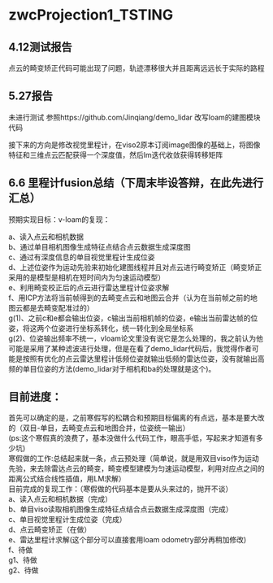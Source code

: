 # zwcProjection1_TSTING
4.12测试报告 
----------
点云的畸变矫正代码可能出现了问题，轨迹漂移很大并且距离远远长于实际的路程

5.27报告 
-------
未进行测试 参照https://github.com/Jinqiang/demo_lidar 改写loam的建图模块代码

接下来的方向是修改视觉里程计，在viso2原本订阅image图像的基础上，将图像特征和三维点云匹配获得一个深度值，然后lm迭代收敛获得转移矩阵


6.6 里程计fusion总结（下周末毕设答辩，在此先进行汇总）  
---------------------------------------------
预期实现目标：v-loam的复现：  

a、读入点云和相机数据  
b、通过单目相机图像生成特征点结合点云数据生成深度图  
c、通过有深度信息的单目视觉里程计生成位姿  
d、上述位姿作为运动先验来初始化建图线程并且对点云进行畸变矫正（畸变矫正采用的是模型是相机在短时间内为匀速运动模型）  
e、利用畸变校正后的点云进行雷达里程计位姿求解  
f、用ICP方法将当前帧得到的去畸变点云和地图云合并（认为在当前帧之前的地图云都是去畸变配准过的）  
g(1)、之前c和e都会输出位姿，c输出当前相机帧的位姿，e输出当前雷达帧的位姿，将这两个位姿进行坐标系转化，统一转化到全局坐标系  
g(2)、位姿输出频率不统一，vloam论文里没有说它是怎么处理的，我之前认为他可能是采用了某种滤波进行处理，但是在看了demo_lidar代码后，我觉得作者可能是按照有优化的点云雷达里程计低频位姿就输出低频的雷达位姿，没有就输出高频的单目位姿的方法(demo_lidar对于相机和ba的处理就是这个)。  

目前进度：
-------
首先可以确定的是，之前寒假写的松耦合和预期目标偏离的有点远，基本是要大改的（双目-单目，去畸变点云和地图合并，位姿统一输出）    
(ps:这个寒假真的浪费了，基本没做什么代码工作，眼高手低，写起来才知道有多少坑)    
寒假做的工作:总结起来就一条，点云预处理（简单说，就是用双目viso作为运动先验，来去除雷达点云的畸变，畸变模型建模为匀速运动模型，利用对应点之间的距离公式结合线性插值，用LM求解）    
目前完成的复现工作：（寒假做的代码基本是要从头来过的，抛开不谈）   
a、读入点云和相机数据（完成）   
b、单目viso读取相机图像生成特征点结合点云数据生成深度图（完成）   
c、单目视觉里程计生成位姿（完成）   
d、点云畸变矫正（在做）   
e、雷达里程计求解(这个部分可以直接套用loam odometry部分再稍加修改)  
f、待做  
g1、待做  
g2、待做  
